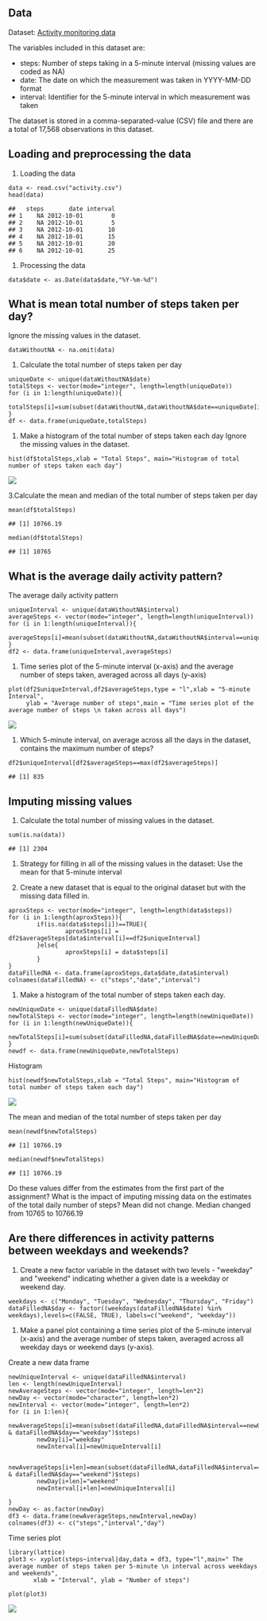 Data
----

Dataset: [Activity monitoring
data](https://d396qusza40orc.cloudfront.net/repdata%2Fdata%2Factivity.zip)

The variables included in this dataset are:

-   steps: Number of steps taking in a 5-minute interval (missing values
    are coded as NA)
-   date: The date on which the measurement was taken in YYYY-MM-DD
    format
-   interval: Identifier for the 5-minute interval in which measurement
    was taken

The dataset is stored in a comma-separated-value (CSV) file and there
are a total of 17,568 observations in this dataset.

Loading and preprocessing the data
----------------------------------

1.  Loading the data

<!-- -->

    data <- read.csv("activity.csv")
    head(data)

    ##   steps       date interval
    ## 1    NA 2012-10-01        0
    ## 2    NA 2012-10-01        5
    ## 3    NA 2012-10-01       10
    ## 4    NA 2012-10-01       15
    ## 5    NA 2012-10-01       20
    ## 6    NA 2012-10-01       25

1.  Processing the data

<!-- -->

    data$date <- as.Date(data$date,"%Y-%m-%d")

What is mean total number of steps taken per day?
-------------------------------------------------

Ignore the missing values in the dataset.

    dataWithoutNA <- na.omit(data)

1.  Calculate the total number of steps taken per day

<!-- -->

    uniqueDate <- unique(dataWithoutNA$date)
    totalSteps <- vector(mode="integer", length=length(uniqueDate))
    for (i in 1:length(uniqueDate)){
            totalSteps[i]=sum(subset(dataWithoutNA,dataWithoutNA$date==uniqueDate[i])$steps)
    }
    df <- data.frame(uniqueDate,totalSteps)

1.  Make a histogram of the total number of steps taken each day Ignore
    the missing values in the dataset.

<!-- -->

    hist(df$totalSteps,xlab = "Total Steps", main="Histogram of total number of steps taken each day")

![](figures/plot1.png)

3.Calculate the mean and median of the total number of steps taken per
day

    mean(df$totalSteps)

    ## [1] 10766.19

    median(df$totalSteps)

    ## [1] 10765

What is the average daily activity pattern?
-------------------------------------------

The average daily activity pattern

    uniqueInterval <- unique(dataWithoutNA$interval)
    averageSteps <- vector(mode="integer", length=length(uniqueInterval))
    for (i in 1:length(uniqueInterval)){
            averageSteps[i]=mean(subset(dataWithoutNA,dataWithoutNA$interval==uniqueInterval[i])$steps)
    }
    df2 <- data.frame(uniqueInterval,averageSteps)

1.  Time series plot of the 5-minute interval (x-axis) and the average
    number of steps taken, averaged across all days (y-axis)

<!-- -->

    plot(df2$uniqueInterval,df2$averageSteps,type = "l",xlab = "5-minute Interval",
         ylab = "Average number of steps",main = "Time series plot of the average number of steps \n taken across all days")  

![](PA1_template_files/figure-markdown_strict/time%20series%20plot-1.png)

1.  Which 5-minute interval, on average across all the days in the
    dataset, contains the maximum number of steps?

<!-- -->

    df2$uniqueInterval[df2$averageSteps==max(df2$averageSteps)]

    ## [1] 835

Imputing missing values
-----------------------

1.  Calculate the total number of missing values in the dataset.

<!-- -->

    sum(is.na(data))

    ## [1] 2304

1.  Strategy for filling in all of the missing values in the dataset:
    Use the mean for that 5-minute interval

2.  Create a new dataset that is equal to the original dataset but with
    the missing data filled in.

<!-- -->

    aproxSteps <- vector(mode="integer", length=length(data$steps))
    for (i in 1:length(aproxSteps)){
            if(is.na(data$steps[i])==TRUE){
                    aproxSteps[i] = df2$averageSteps[data$interval[i]==df2$uniqueInterval]
            }else{
                    aproxSteps[i] = data$steps[i]
            }
    }
    dataFilledNA <- data.frame(aproxSteps,data$date,data$interval)
    colnames(dataFilledNA) <- c("steps","date","interval")

1.  Make a histogram of the total number of steps taken each day.

<!-- -->

    newUniqueDate <- unique(dataFilledNA$date)
    newTotalSteps <- vector(mode="integer", length=length(newUniqueDate))
    for (i in 1:length(newUniqueDate)){
            newTotalSteps[i]=sum(subset(dataFilledNA,dataFilledNA$date==newUniqueDate[i])$steps)
    }
    newdf <- data.frame(newUniqueDate,newTotalSteps)

Histogram

    hist(newdf$newTotalSteps,xlab = "Total Steps", main="Histogram of total number of steps taken each day")

![](PA1_template_files/figure-markdown_strict/hist%20all%20data%20-1.png)

The mean and median of the total number of steps taken per day

    mean(newdf$newTotalSteps)

    ## [1] 10766.19

    median(newdf$newTotalSteps)

    ## [1] 10766.19

Do these values differ from the estimates from the first part of the
assignment? What is the impact of imputing missing data on the estimates
of the total daily number of steps? Mean did not change. Median changed
from 10765 to 10766.19

Are there differences in activity patterns between weekdays and weekends?
-------------------------------------------------------------------------

1.  Create a new factor variable in the dataset with two levels -
    "weekday" and "weekend" indicating whether a given date is a weekday
    or weekend day.

<!-- -->

    weekdays <- c("Monday", "Tuesday", "Wednesday", "Thursday", "Friday")
    dataFilledNA$day <- factor((weekdays(dataFilledNA$date) %in% weekdays),levels=c(FALSE, TRUE), labels=c("weekend", "weekday")) 

1.  Make a panel plot containing a time series plot of the 5-minute
    interval (x-axis) and the average number of steps taken, averaged
    across all weekday days or weekend days (y-axis).

Create a new data frame

    newUniqueInterval <- unique(dataFilledNA$interval)
    len <- length(newUniqueInterval)
    newAverageSteps <- vector(mode="integer", length=len*2)
    newDay <- vector(mode="character", length=len*2)
    newInterval <- vector(mode="integer", length=len*2)
    for (i in 1:len){
            newAverageSteps[i]=mean(subset(dataFilledNA,dataFilledNA$interval==newUniqueInterval[i] & dataFilledNA$day=="weekday")$steps)
            newDay[i]="weekday"
            newInterval[i]=newUniqueInterval[i]
            
            newAverageSteps[i+len]=mean(subset(dataFilledNA,dataFilledNA$interval==newUniqueInterval[i] & dataFilledNA$day=="weekend")$steps)
            newDay[i+len]="weekend"
            newInterval[i+len]=newUniqueInterval[i]
            
    }
    newDay <- as.factor(newDay)
    df3 <- data.frame(newAverageSteps,newInterval,newDay)
    colnames(df3) <- c("steps","interval","day")

Time series plot

    library(lattice)
    plot3 <- xyplot(steps~interval|day,data = df3, type="l",main=" The average number of steps taken per 5-minute \n interval across weekdays and weekends",
           xlab = "Interval", ylab = "Number of steps")

    plot(plot3)

![](PA1_template_files/figure-markdown_strict/panel%20plot-1.png)
